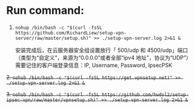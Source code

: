 # Run command:
1. `nohup /bin/bash -c "$(curl -fsSL https://github.com/RichardLiew/setup-vpn-server/raw/master/setup.sh)" >> ./setup-vpn-server.log 2>&1 &`

    安装完成后，在云服务器安全组设置放行「 500/udp 和 4500/udp」端口（类型为“自定义”，来源为“0.0.0.0”或者全部“ipv4 地址”，协议为“UDP”）
    需要记住的客户端登录信息：IP, Username, Password, IpsecPSK
   
  ~~2. `nohub /bin/bash -c "$(curl -fsSL https://get.vpnsetup.net)" >> ./setup-vpn-server.log 2>&1 &`~~

  ~~3. `nohub /bin/bash -c "$(curl -fsSL https://github.com/hwdsl2/setup-ipsec-vpn/raw/master/vpnsetup.sh)" >> ./setup-vpn-server.log 2>&1 &`~~
